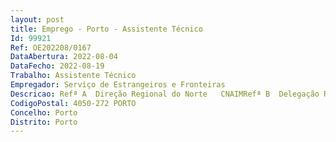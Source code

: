 ```yaml
--- 
layout: post
title: Emprego - Porto - Assistente Técnico
Id: 99921
Ref: OE202208/0167
DataAbertura: 2022-08-04
DataFecho: 2022-08-19
Trabalho: Assistente Técnico
Empregador: Serviço de Estrangeiros e Fronteiras
Descricao: Refª A  Direção Regional do Norte   CNAIMRefª B  Delegação Regional de Braga   Loja do CidadãoRefª C  Delegação Regional de BragançaRefª D  Delegação Regional de Viana do CasteloRefª E  Delegação Regional de Vila RealExecutar, a partir de instruções concretas, trabalhos de apoio nas áreas específicas de atuação do SEF, nomeadamente área documental, atendimento ao público, assim como todos os procedimentos de apoio genérico.
CodigoPostal: 4050-272 PORTO
Concelho: Porto
Distrito: Porto
--- 
```

